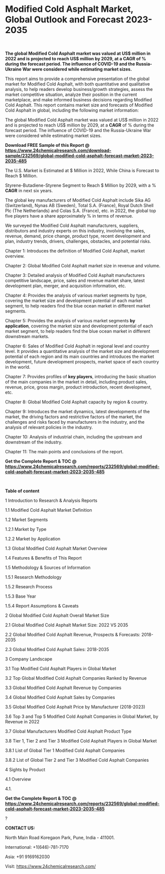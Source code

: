 <h1>Modified Cold Asphalt Market, Global Outlook and Forecast 2023-2035</h1><br/><p><strong>The global Modified Cold Asphalt market was valued at US$ million in 2022 and is projected to reach US$ million by 2029, at a <strong>CAGR</strong> of % during the forecast period. The influence of COVID-19 and the Russia-Ukraine War were considered while estimating market sizes.</strong></p>
 
 
 
 <p>This report aims to provide a comprehensive presentation of the global market for Modified Cold Asphalt, with both quantitative and qualitative analysis, to help readers develop business/growth strategies, assess the market competitive situation, analyze their position in the current marketplace, and make informed business decisions regarding Modified Cold Asphalt. This report contains market size and forecasts of Modified Cold Asphalt in global, including the following market information:</p>
 
 
 
 <p>The global Modified Cold Asphalt market was valued at US$ million in 2022 and is projected to reach US$ million by 2029, at a <strong>CAGR</strong> of % during the forecast period. The influence of COVID-19 and the Russia-Ukraine War were considered while estimating market sizes.</p>
 
 
 
 <div><b>Download FREE Sample of this Report @ <a href="https://www.24chemicalresearch.com/download-sample/232569/global-modified-cold-asphalt-forecast-market-2023-2035-485">https://www.24chemicalresearch.com/download-sample/232569/global-modified-cold-asphalt-forecast-market-2023-2035-485</a></b></div>
 
 
 
 <p>The U.S. Market is Estimated at $ Million in 2022, While China is Forecast to Reach $ Million.</p>
 
 
 
 <p>Styrene-Butadiene-Styrene Segment to Reach $ Million by 2029, with a % <strong>CAGR</strong> in next six years.</p>
 
 
 
 <p>The global key manufacturers of Modified Cold Asphalt include Sika AG (Switzerland), Nynas AB (Sweden), Total S.A. (France), Royal Dutch Shell Plc (The Netherlands) and Colas S.A. (France), etc. in 2022, the global top five players have a share approximately % in terms of revenue.</p>
 
 
 
 <p>We surveyed the Modified Cold Asphalt manufacturers, suppliers, distributors and industry experts on this industry, involving the sales, revenue, demand, price change, product type, recent development and plan, industry trends, drivers, challenges, obstacles, and potential risks.</p>
 
 
 
 <p>Chapter 1: Introduces the definition of Modified Cold Asphalt, market overview.</p>
 
 
 
 <p>Chapter 2: Global Modified Cold Asphalt market size in revenue and volume.</p>
 
 
 
 <p>Chapter 3: Detailed analysis of Modified Cold Asphalt manufacturers competitive landscape, price, sales and revenue market share, latest development plan, merger, and acquisition information, etc.</p>
 
 
 
 <p>Chapter 4: Provides the analysis of various market segments by type, covering the market size and development potential of each market segment, to help readers find the blue ocean market in different market segments.</p>
 
 
 
 <p>Chapter 5: Provides the analysis of various market segments <strong>by application</strong>, covering the market size and development potential of each market segment, to help readers find the blue ocean market in different downstream markets.</p>
 
 
 
 <p>Chapter 6: Sales of Modified Cold Asphalt in regional level and country level. It provides a quantitative analysis of the market size and development potential of each region and its main countries and introduces the market development, future development prospects, market space of each country in the world.</p>
 
 
 
 <p>Chapter 7: Provides profiles of <strong>key players</strong>, introducing the basic situation of the main companies in the market in detail, including product sales, revenue, price, gross margin, product introduction, recent development, etc.</p>
 
 
 
 <p>Chapter 8: Global Modified Cold Asphalt capacity by region & country.</p>
 
 
 
 <p>Chapter 9: Introduces the market dynamics, latest developments of the market, the driving factors and restrictive factors of the market, the challenges and risks faced by manufacturers in the industry, and the analysis of relevant policies in the industry.</p>
 
 
 
 <p>Chapter 10: Analysis of industrial chain, including the upstream and downstream of the industry.</p>
 
 
 
 <p>Chapter 11: The main points and conclusions of the report.</p>
 
 
 
 <div><b>Get the Complete Report & TOC @ <a href="https://www.24chemicalresearch.com/reports/232569/global-modified-cold-asphalt-forecast-market-2023-2035-485">https://www.24chemicalresearch.com/reports/232569/global-modified-cold-asphalt-forecast-market-2023-2035-485</a></b></div>
 
 
 
 <p><br />
 
 <b>Table of content</b></p>
 
 
 
 <p>1 Introduction to Research & Analysis Reports<br />
 
 1.1 Modified Cold Asphalt Market Definition<br />
 
 1.2 Market Segments<br />
 
 1.2.1 Market by Type<br />
 
 1.2.2 Market by Application<br />
 
 1.3 Global Modified Cold Asphalt Market Overview<br />
 
 1.4 Features & Benefits of This Report<br />
 
 1.5 Methodology & Sources of Information<br />
 
 1.5.1 Research Methodology<br />
 
 1.5.2 Research Process<br />
 
 1.5.3 Base Year<br />
 
 1.5.4 Report Assumptions & Caveats<br />
 
 2 Global Modified Cold Asphalt Overall Market Size<br />
 
 2.1 Global Modified Cold Asphalt Market Size: 2022 VS 2035<br />
 
 2.2 Global Modified Cold Asphalt Revenue, Prospects & Forecasts: 2018-2035<br />
 
 2.3 Global Modified Cold Asphalt Sales: 2018-2035<br />
 
 3 Company Landscape<br />
 
 3.1 Top Modified Cold Asphalt Players in Global Market<br />
 
 3.2 Top Global Modified Cold Asphalt Companies Ranked by Revenue<br />
 
 3.3 Global Modified Cold Asphalt Revenue by Companies<br />
 
 3.4 Global Modified Cold Asphalt Sales by Companies<br />
 
 3.5 Global Modified Cold Asphalt Price by Manufacturer (2018-2023)<br />
 
 3.6 Top 3 and Top 5 Modified Cold Asphalt Companies in Global Market, by Revenue in 2022<br />
 
 3.7 Global Manufacturers Modified Cold Asphalt Product Type<br />
 
 3.8 Tier 1, Tier 2 and Tier 3 Modified Cold Asphalt Players in Global Market<br />
 
 3.8.1 List of Global Tier 1 Modified Cold Asphalt Companies<br />
 
 3.8.2 List of Global Tier 2 and Tier 3 Modified Cold Asphalt Companies<br />
 
 4 Sights by Product<br />
 
 4.1 Overview<br />
 
 4.1.</p>
 
 
 
 <div><b>Get the Complete Report & TOC @ <a href="https://www.24chemicalresearch.com/reports/232569/global-modified-cold-asphalt-forecast-market-2023-2035-485">https://www.24chemicalresearch.com/reports/232569/global-modified-cold-asphalt-forecast-market-2023-2035-485</a></b></div>
 
 
 
 <p>? </p>
 
 
 
 <p><b>CONTACT US:</b><br />
 
 North Main Road Koregaon Park, Pune, India - 411001.<br />
 
 International: +1(646)-781-7170<br />
 
 Asia: +91 9169162030<br />
 
 Visit: <a href="https://www.24chemicalresearch.com/">https://www.24chemicalresearch.com/</a></p>